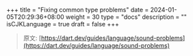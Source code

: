 +++
title = "Fixing common type problems"
date = 2024-01-05T20:29:36+08:00
weight = 30
type = "docs"
description = ""
isCJKLanguage = true
draft = false
+++

> 原文: [https://dart.dev/guides/language/sound-problems](https://dart.dev/guides/language/sound-problems)
